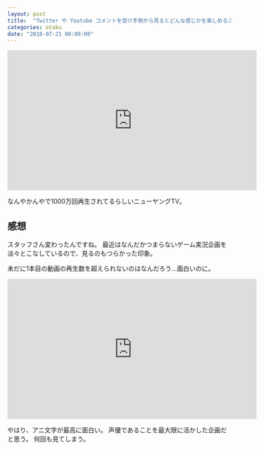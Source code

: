 ```yaml
---
layout: post
title:  "Twitter や Youtube コメントを受け手側から見るとどんな感じかを楽しめるニューヤングTVが面白い"
categories: otaku
date: "2018-07-21 00:00:00"
---
```


<iframe width="560" height="315" src="https://www.youtube.com/embed/tjLM4CUxTgU" frameborder="0" allow="autoplay; encrypted-media" allowfullscreen></iframe>


なんやかんやで1000万回再生されてるらしいニューヤングTV。

## 感想

スタッフさん変わったんですね。
最近はなんだかつまらないゲーム実況企画を淡々とこなしているので、見るのもつらかった印象。

未だに1本目の動画の再生数を超えられないのはなんだろう...面白いのに。

<iframe width="560" height="315" src="https://www.youtube.com/embed/sBHcKFohyUU" frameborder="0" allow="autoplay; encrypted-media" allowfullscreen></iframe>

やはり、アニ文字が最高に面白い。
声優であることを最大限に活かした企画だと思う。
何回も見てしまう。
